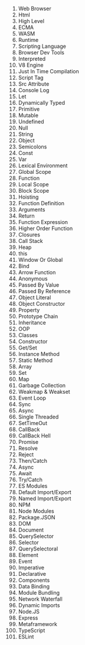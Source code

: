 01. Web Browser
02. Html
03. High Level
04. ECMA
05. WASM
06. Runtime
07. Scripting Language
08. Browser Dev Tools
09. Interpreted
10. V8 Engine
11. Just In Time Compilation
12. Script Tag
13. Src Attribute
14. Console Log
15. Let
16. Dynamically Typed
17. Primitive
18. Mutable
19. Undefined
20. Null
21. String
22. Object
23. Semicolons
24. Const
25. Var
26. Lexical Environment
27. Global Scope
28. Function
29. Local Scope
30. Block Scope
31. Hoisting
32. Function Definition
33. Arguments
34. Return
35. Function Expression
36. Higher Order Function
37. Closures
38. Call Stack
39. Heap
40. this
41. Window Or Global
42. Bind
43. Arrow Function
44. Anonymous
45. Passed By Value
46. Passed By Reference
47. Object Literal
48. Object Constructor
49. Property
50. Prototype Chain
51. Inheritance
52. OOP
53. Classes
54. Constructor
55. Get/Set
56. Instance Method
57. Static Method
58. Array
59. Set
60. Map
61. Garbage Collection
62. Weakmap & Weakset
63. Event Loop
64. Sync
65. Async
66. Single Threaded
67. SetTimeOut
68. CallBack
69. CallBack Hell
70. Promise
71. Resolve
72. Reject
73. Then/Catch
74. Async
75. Await
76. Try/Catch
77. ES Modules
78. Default Import/Export
79. Named Import/Export
80. NPM
81. Node Modules
82. Package.JSON
83. DOM
84. Document
85. QuerySelector
86. Selector
87. QuerySelectoral
88. Element
89. Event
90. Imperative
91. Declarative
92. Components
93. Data Binding
94. Module Bundling
95. Network Waterfall
96. Dynamic Imports
97. Node.JS
98. Express
99. Metaframework
100. TypeScript
101. ESLint
